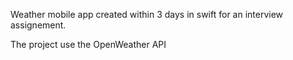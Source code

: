 Weather mobile app created within 3 days in swift for an interview assignement.

The project use the OpenWeather API
